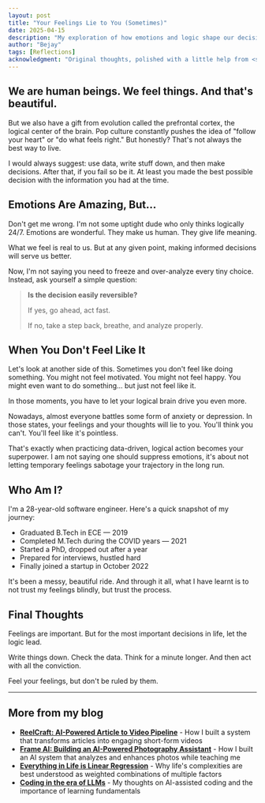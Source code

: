 ```yaml
---
layout: post
title: "Your Feelings Lie to You (Sometimes)"
date: 2025-04-15
description: "My exploration of how emotions and logic shape our decision-making process"
author: "Bejay"
tags: [Reflections]
acknowledgment: "Original thoughts, polished with a little help from <span style='color: #3182ce; font-weight: 500;'>ChatGPT</span>."
---
```


## We are human beings. We feel things. And that's beautiful.

But we also have a gift from evolution called the prefrontal cortex, the logical center of the brain.
Pop culture constantly pushes the idea of "follow your heart" or "do what feels right."
But honestly? That's not always the best way to live.

I would always suggest: use data, write stuff down, and then make decisions.
After that, if you fail so be it.
At least you made the best possible decision with the information you had at the time.

## Emotions Are Amazing, But...

Don't get me wrong.
I'm not some uptight dude who only thinks logically 24/7.
Emotions are wonderful. They make us human. They give life meaning.

What we feel is real to us.
But at any given point, making informed decisions will serve us better.

Now, I'm not saying you need to freeze and over-analyze every tiny choice.
Instead, ask yourself a simple question:

> **Is the decision easily reversible?**
>
> If yes, go ahead, act fast.
>
> If no, take a step back, breathe, and analyze properly.

## When You Don't Feel Like It

Let's look at another side of this.
Sometimes you don't feel like doing something.
You might not feel motivated. You might not feel happy.
You might even want to do something... but just not feel like it.

In those moments, you have to let your logical brain drive you even more.

Nowadays, almost everyone battles some form of anxiety or depression.
In those states, your feelings and your thoughts will lie to you.
You'll think you can't. You'll feel like it's pointless.

That's exactly when practicing data-driven, logical action becomes your superpower.
I am not saying one should suppress emotions, it's about not letting temporary feelings sabotage your trajectory in the long run.

## Who Am I?

I'm a 28-year-old software engineer.
Here's a quick snapshot of my journey:

- Graduated B.Tech in ECE — 2019
- Completed M.Tech during the COVID years — 2021
- Started a PhD, dropped out after a year
- Prepared for interviews, hustled hard
- Finally joined a startup in October 2022

It's been a messy, beautiful ride.
And through it all, what I have learnt is to not trust my feelings blindly, but trust the process.

## Final Thoughts

Feelings are important.
But for the most important decisions in life, let the logic lead.

Write things down.
Check the data.
Think for a minute longer.
And then act with all the conviction.

Feel your feelings, but don't be ruled by them.

---

## More from my blog

- **[ReelCraft: AI-Powered Article to Video Pipeline](/2025/10/30/reel-craft.html)** - How I built a system that transforms articles into engaging short-form videos
- **[Frame AI: Building an AI-Powered Photography Assistant](/2025/10/20/frame-ai.html)** - How I built an AI system that analyzes and enhances photos while teaching me
- **[Everything in Life is Linear Regression](/2025/10/16/life-is-linear-regression.html)** - Why life's complexities are best understood as weighted combinations of multiple factors
- **[Coding in the era of LLMs](/2025/09/21/coding-in-the-era-of-llms.html)** - My thoughts on AI-assisted coding and the importance of learning fundamentals
